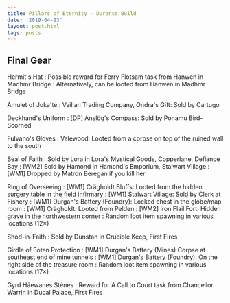 ```yaml
---
title: Pillars of Eternity - Durance Build
date: '2019-04-13'
layout: post.html
tags: posts
---
```


## Final Gear

Hermit's Hat
: Possible reward for Ferry Flotsam task from Hanwen in Madhmr Bridge
: Alternatively, can be looted from Hanwen in Madhmr Bridge

Amulet of Joka'te
: Vailian Trading Company, Ondra's Gift: Sold by Cartugo

Deckhand's Uniform
: [DP] Anslög's Compass: Sold by Ponamu Bird-Scorned

Fulvano's Gloves
: Valewood: Looted from a corpse on top of the ruined wall to the south

Seal of Faith
: Sold by Lora in Lora's Mystical Goods, Copperlane, Defiance Bay
: [WM2] Sold by Hamond in Hamond's Emporium, Stalwart Village
: [WM1] Dropped by Matron Beregan if you kill her

Ring of Overseeing
: [WM1] Crägholdt Bluffs: Looted from the hidden surgery table in the field infirmary
: [WM1] Stalwart Village: Sold by Clerk at Fishery
: [WM1] Durgan's Battery (Foundry): Locked chest in the globe/map room
: [WM1] Crägholdt: Looted from Pelden
: [WM2] Iron Flail Fort: Hidden grave in the northwestern corner
: Random loot item spawning in various locations (12×)

Shod-in-Faith
: Sold by Dunstan in Crucible Keep, First Fires

Girdle of Eoten Protection
: [WM1] Durgan's Battery (Mines) Corpse at southeast end of mine tunnels
: [WM1] Durgan's Battery (Foundry): On the right side of the treasure room
: Random loot item spawning in various locations (17×)

Gyrd Háewanes Sténes
: Reward for A Call to Court task from Chancellor Warrin in Ducal Palace, First Fires
